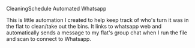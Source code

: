 CleaningSchedule Automated Whatsapp

This is little automation I created to help keep track of who's turn it was in the flat to clean/take out the bins.
It links to whatsapp web and automatically sends a message to my flat's group chat when I run the file and scan to connect to Whatsapp. 
